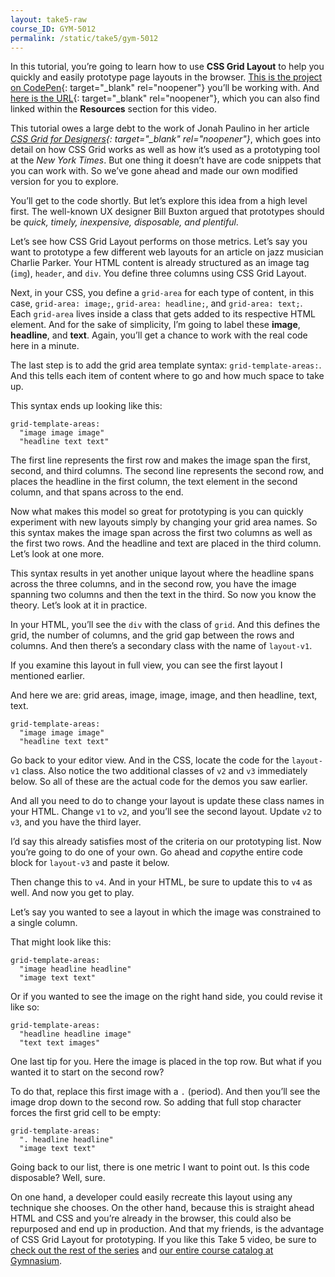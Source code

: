 ```yaml
---
layout: take5-raw
course_ID: GYM-5012
permalink: /static/take5/gym-5012
---
```


In this tutorial, you’re going to learn how to use **CSS Grid Layout** to help you quickly and easily prototype page layouts in the browser. [This is the project on CodePen][1]{: target="_blank" rel="noopener"} you’ll be working with. And [here is the URL][1]{: target="_blank" rel="noopener"}, which you can also find linked within the **Resources** section for this video.

This tutorial owes a large debt to the work of Jonah Paulino in her article <cite>[CSS Grid for Designers][2]{: target="_blank" rel="noopener"}</cite>, which goes into detail on how CSS Grid works as well as how it’s used as a prototyping tool at the <cite>New York Times</cite>. But one thing it doesn’t have are code snippets that you can work with. So we’ve gone ahead and made our own modified version for you to explore.

You’ll get to the code shortly. But let’s explore this idea from a high level first. The well-known UX designer Bill Buxton argued that prototypes should be *quick, timely, inexpensive, disposable, and plentiful*.

Let’s see how CSS Grid Layout performs on those metrics. Let’s say you want to prototype a few different web layouts for an article on jazz musician Charlie Parker. Your HTML content is already structured as an image tag (`img`), `header`, and `div`. You define three columns using CSS Grid Layout.

Next, in your CSS, you define a `grid-area` for each type of content, in this case, `grid-area: image;`, `grid-area: headline;`, and `grid-area: text;`. Each `grid-area` lives inside a class that gets added to its respective HTML element. And for the sake of simplicity, I’m going to label these **image**, **headline**, and **text**. Again, you’ll get a chance to work with the real code here in a minute.

The last step is to add the grid area template syntax: `grid-template-areas:`. And this tells each item of content where to go and how much space to take up.

This syntax ends up looking like this:

```
grid-template-areas:
  "image image image"
  "headline text text"
```

The first line represents the first row and makes the image span the first, second, and third columns. The second line represents the second row, and places the headline in the first column, the text element in the second column, and that spans across to the end.

Now what makes this model so great for prototyping is you can quickly experiment with new layouts simply by changing your grid area names. So this syntax makes the image span across the first two columns as well as the first two rows. And the headline and text are placed in the third column. Let’s look at one more.

This syntax results in yet another unique layout where the headline spans across the three columns, and in the second row, you have the image spanning two columns and then the text in the third. So now you know the theory. Let’s look at it in practice.

In your HTML, you’ll see the `div` with the class of `grid`. And this defines the grid, the number of columns, and the grid gap between the rows and columns. And then there’s a secondary class with the name of `layout-v1`.

If you examine this layout in full view, you can see the first layout I mentioned earlier.

And here we are: grid areas, image, image, image, and then headline, text, text.

```
grid-template-areas:
  "image image image"
  "headline text text"
```

Go back to your editor view. And in the CSS, locate the code for the `layout-v1` class. Also notice the two additional classes of `v2` and `v3` immediately below. So all of these are the actual code for the demos you saw earlier.

And all you need to do to change your layout is update these class names in your HTML. Change `v1` to `v2`, and you’ll see the second layout. Update `v2` to `v3`, and you have the third layer.

I’d say this already satisfies most of the criteria on our prototyping list. Now you’re going to do one of your own. Go ahead and *copy*the entire code block for `layout-v3` and paste it below.

Then change this to `v4`. And in your HTML, be sure to update this to `v4` as well. And now you get to play.

Let’s say you wanted to see a layout in which the image was constrained to a single column.

That might look like this:

```
grid-template-areas:
  "image headline headline"
  "image text text"
```

Or if you wanted to see the image on the right hand side, you could revise it like so:

```
grid-template-areas:
  "headline headline image"
  "text text images"
```

One last tip for you. Here the image is placed in the top row. But what if you wanted it to start on the second row?

To do that, replace this first image with a `.` (period). And then you’ll see the image drop down to the second row. So adding that full stop character forces the first grid cell to be empty:

```
grid-template-areas:
  ". headline headline"
  "image text text"
```

Going back to our list, there is one metric I want to point out. Is this code disposable? Well, sure.

On one hand, a developer could easily recreate this layout using any technique she chooses. On the other hand, because this is straight ahead HTML and CSS and you’re already in the browser, this could also be repurposed and end up in production. And that my friends, is the advantage of CSS Grid Layout for prototyping. If you like this Take 5 video, be sure to [check out the rest of the series][3] and [our entire course catalog at Gymnasium][4].

[1]: https://codepen.io/josborn/pen/VwwvaVq
[2]: https://open.nytimes.com/css-grid-for-designers-f74a883b98f5
[3]: https://thegymnasium.com/take5
[4]: https://thegymnasium.com/courses
